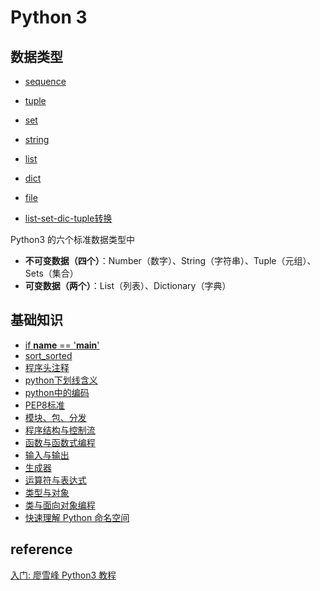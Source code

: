 # Python 3

## 数据类型

- [sequence](sequence.md)
- [tuple](tuple.md)
- [set](set.md)
- [string](string.md)
- [list](list.md)
- [dict](dict.md)
- [file](file.md)

- [list-set-dic-tuple转换](list-set-dic-tuple转换.md)

Python3 的六个标准数据类型中

- **不可变数据（四个）**：Number（数字）、String（字符串）、Tuple（元组）、Sets（集合）
- **可变数据（两个）**：List（列表）、Dictionary（字典）

## 基础知识

- [if __name__ == '__main__' ](if__name__=='__main__'.md)
- [sort_sorted](sort_sorted.md)
- [程序头注释](程序头注释.md)
- [python下划线含义](python下划线含义.md)
- [python中的编码](python中的编码.pdf)
- [PEP8标准](PEP8.md)
- [模块、包、分发](模块、包、分发.md)
- [程序结构与控制流](程序结构与控制流.md)
- [函数与函数式编程](函数与函数式编程.md)
- [输入与输出](输入与输出.md)
- [生成器](生成器.md)
- [运算符与表达式](运算符与表达式.md)
- [类型与对象](类型与对象.md)
- [类与面向对象编程](类与面向对象编程.md)
- [快速理解 Python 命名空间](快速理解Python命名空间.pdf)

## reference

[入门: 廖雪峰 Python3 教程](https://www.liaoxuefeng.com/wiki/0014316089557264a6b348958f449949df42a6d3a2e542c000)
